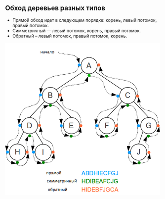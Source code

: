 ## Обход деревьев разных типов
- Прямой обход идет в следующем порядке: корень, левый потомок, правый потомок. 
- Симметричный — левый потомок, корень, правый потомок. 
- Обратный – левый потомок, правый потомок, корень.

![](../Algorithms/tree-traversal.png)
